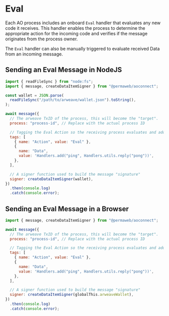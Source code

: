 # Eval

Each AO process includes an onboard `Eval` handler that evaluates any new code it receives. This handler enables the process to determine the appropriate action for the incoming code and verifies if the message originates from the process owner.

The `Eval` handler can also be manually triggered to evaluate received Data from an incoming message.

## Sending an Eval Message in NodeJS

```js
import { readFileSync } from "node:fs";
import { message, createDataItemSigner } from "@permaweb/aoconnect";

const wallet = JSON.parse(
  readFileSync("/path/to/arweave/wallet.json").toString(),
);

await message({
  // The arweave TxID of the process, this will become the "target".
  process: "process-id", // Replace with the actual process ID

  // Tagging the Eval Action so the receiving process evaluates and adds the new Handler from the Data field.
  tags: [
    { name: "Action", value: "Eval" },
    {
      name: "Data",
      value: 'Handlers.add("ping", Handlers.utils.reply("pong"))',
    },
  ],

  // A signer function used to build the message "signature"
  signer: createDataItemSigner(wallet),
})
  .then(console.log)
  .catch(console.error);
```

## Sending an Eval Message in a Browser

```js
import { message, createDataItemSigner } from "@permaweb/aoconnect";

await message({
  // The arweave TxID of the process, this will become the "target".
  process: "process-id", // Replace with the actual process ID

  // Tagging the Eval Action so the receiving process evaluates and adds the new Handler from the Data field.
  tags: [
    { name: "Action", value: "Eval" },
    {
      name: "Data",
      value: 'Handlers.add("ping", Handlers.utils.reply("pong"))',
    },
  ],

  // A signer function used to build the message "signature"
  signer: createDataItemSigner(globalThis.arweaveWallet),
})
  .then(console.log)
  .catch(console.error);
```
